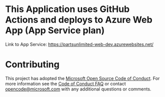 # This Application uses GitHub Actions and deploys to Azure Web App (App Service plan)
Link to App Service: https://partsunlimited-web-dev.azurewebsites.net/

# Contributing

This project has adopted the [Microsoft Open Source Code of Conduct](https://opensource.microsoft.com/codeofconduct/). For more information see the [Code of Conduct FAQ](https://opensource.microsoft.com/codeofconduct/faq/) or contact [opencode@microsoft.com](mailto:opencode@microsoft.com) with any additional questions or comments.


